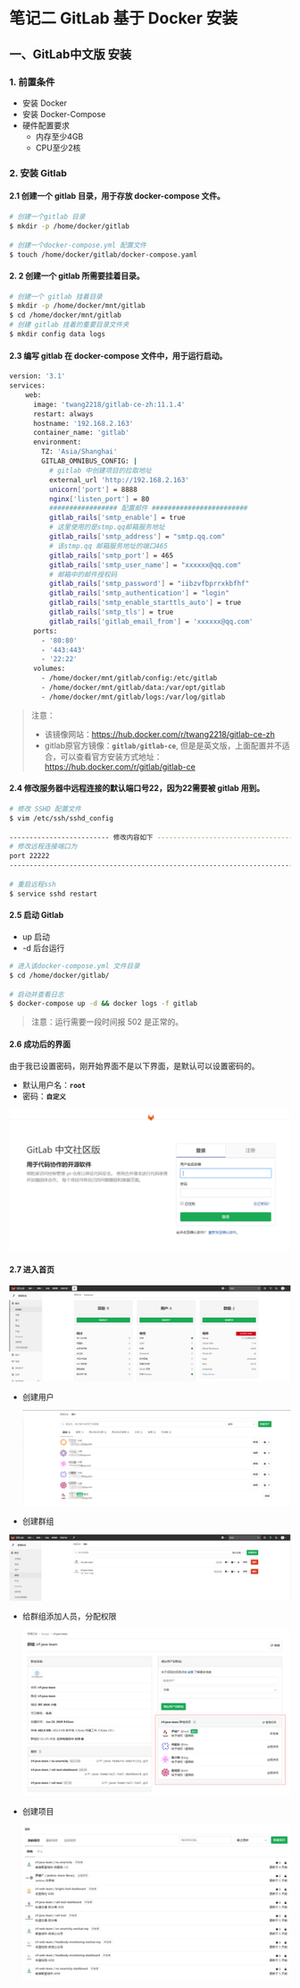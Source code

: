 # 笔记二 GitLab 基于 Docker 安装

## 一、GitLab中文版 安装 

### 1. 前置条件

- 安装 Docker 
- 安装 Docker-Compose
- 硬件配置要求
  - 内存至少4GB
  - CPU至少2核 

### 2. 安装 Gitlab

#### 2.1 创建一个 gitlab 目录，用于存放 docker-compose 文件。

```bash
# 创建一个gitlab 目录
$ mkdir -p /home/docker/gitlab

# 创建一个docker-compose.yml 配置文件
$ touch /home/docker/gitlab/docker-compose.yaml
```

#### 2. 2 创建一个 gitlab 所需要挂着目录。

```bash
# 创建一个 gitlab 挂着目录
$ mkdir -p /home/docker/mnt/gitlab
$ cd /home/docker/mnt/gitlab
# 创建 gitlab 挂着的重要目录文件夹
$ mkdir config data logs
```

#### 2.3 编写 gitlab  在 docker-compose 文件中，用于运行启动。

```bash
version: '3.1'
services:
    web:
      image: 'twang2218/gitlab-ce-zh:11.1.4'
      restart: always
      hostname: '192.168.2.163'
      container_name: 'gitlab'
      environment:
        TZ: 'Asia/Shanghai'
        GITLAB_OMNIBUS_CONFIG: |
          # gitlab 中创建项目的拉取地址
          external_url 'http://192.168.2.163'
          unicorn['port'] = 8888
          nginx['listen_port'] = 80
          ################# 配置邮件 ########################
          gitlab_rails['smtp_enable'] = true
          # 这里使用的是stmp.qq邮箱服务地址
          gitlab_rails['smtp_address'] = "smtp.qq.com"
          # 该stmp.qq 邮箱服务地址的端口465
          gitlab_rails['smtp_port'] = 465
          gitlab_rails['smtp_user_name'] = "xxxxxx@qq.com"
          # 邮箱中的邮件授权码
          gitlab_rails['smtp_password'] = "iibzvfbprrxkbfhf"
          gitlab_rails['smtp_authentication'] = "login"
          gitlab_rails['smtp_enable_starttls_auto'] = true
          gitlab_rails['smtp_tls'] = true
          gitlab_rails['gitlab_email_from'] = 'xxxxxx@qq.com'
      ports:
        - '80:80'
        - '443:443'
        - '22:22'
      volumes:
        - /home/docker/mnt/gitlab/config:/etc/gitlab
        - /home/docker/mnt/gitlab/data:/var/opt/gitlab
        - /home/docker/mnt/gitlab/logs:/var/log/gitlab
```

> 注意：
>
> - 该镜像网站：https://hub.docker.com/r/twang2218/gitlab-ce-zh
> - gitlab原官方镜像：**`gitlab/gitlab-ce`**, 但是是英文版，上面配置并不适合，可以查看官方安装方式地址：https://hub.docker.com/r/gitlab/gitlab-ce

#### 2.4 修改服务器中远程连接的默认端口号22，因为22需要被 gitlab 用到。

```bash
# 修改 SSHD 配置文件
$ vim /etc/ssh/sshd_config

------------------------- 修改内容如下 -----------------------------------------------
# 修改远程连接端口为
port 22222
-------------------------------------------------------------------------------------

# 重启远程ssh
$ service sshd restart
```

#### 2.5 启动 Gitlab

- up 启动 
- -d 后台运行 

```bash
# 进入该docker-compose.yml 文件目录
$ cd /home/docker/gitlab/  

# 启动并查看日志
$ docker-compose up -d && docker logs -f gitlab
```

> 注意：运行需要一段时间报 502 是正常的。

#### 2.6 成功后的界面

由于我已设置密码，刚开始界面不是以下界面，是默认可以设置密码的。

- 默认用户名：**`root`**
- 密码：**`自定义`**

<img src="./../../../statics/images/gitlab/gitlab_login.png" style="zoom:100%;" />

#### 2.7  进入首页

<img src="./../../../statics/images/gitlab/gitlab_index.png" style="zoom:100%;" />

- 创建用户

  <img src="./../../../statics/images/gitlab/gitlab_create_users.png" style="zoom:100%;" />

-  创建群组

  <img src="./../../../statics/images/gitlab/gitlab_create_group.png" style="zoom:100%;" />

- 给群组添加人员，分配权限

  <img src="./../../../statics/images/gitlab/gitlab_group_author.png" style="zoom:100%;" />

- 创建项目

  <img src="./../../../statics/images/gitlab/gitlab_create_projects.png" style="zoom:100%;" />